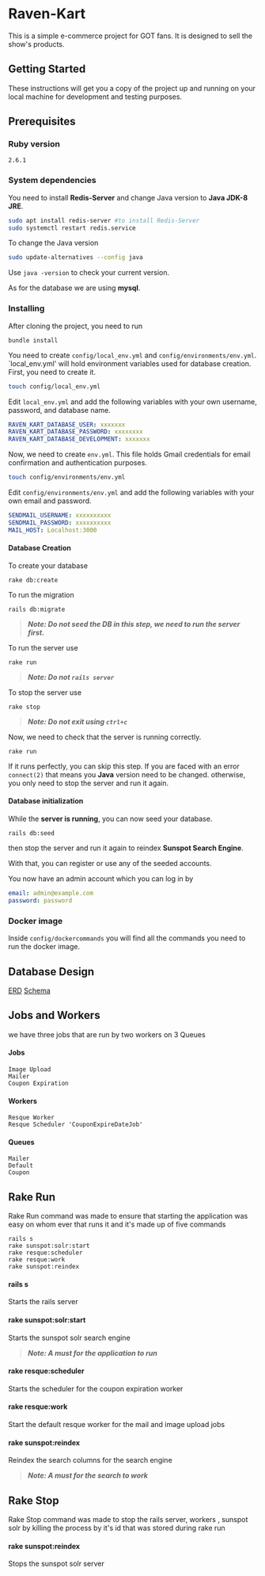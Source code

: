  # Raven-Kart 

This is a simple e-commerce project for GOT fans. It is designed to sell the show's products.

## Getting Started

These instructions will get you a copy of the project up and running on your local machine for development and testing purposes.

## Prerequisites

### Ruby version 
```
2.6.1
```

### System dependencies

You need to install **Redis-Server** and change Java version to **Java JDK-8 JRE**.

``` bash
sudo apt install redis-server #to install Redis-Server
sudo systemctl restart redis.service 
```
To change the Java version

```bash
sudo update-alternatives --config java
```
Use `java -version` to check your current version.


As for the database we are using **mysql**.
### Installing

After cloning the project, you need to run


```rails
bundle install
```
You need to create `config/local_env.yml` and `config/environments/env.yml`. 
 `local_env.yml' will hold environment variables used for database creation.
First, you need to create it.
```bash
touch config/local_env.yml
```
Edit `local_env.yml` and add the following variables with your own username, password, and database name.
```yml
RAVEN_KART_DATABASE_USER: xxxxxxx
RAVEN_KART_DATABASE_PASSWORD: xxxxxxxx
RAVEN_KART_DATABASE_DEVELOPMENT: xxxxxxx
```
Now, we need to create `env.yml`. This file holds Gmail credentials for email confirmation and authentication purposes.  
```bash
touch config/environments/env.yml
```
Edit `config/environments/env.yml` and add the following variables with your own email and password.
```yml
SENDMAIL_USERNAME: xxxxxxxxxx
SENDMAIL_PASSWORD: xxxxxxxxxx
MAIL_HOST: Localhost:3000
```
#### Database Creation
To create your database
 
```rails
rake db:create
```
To run the migration
```rails
rails db:migrate
```
>**_Note: Do not seed the DB in this step, we need to run the server first._**

To run the server use
```rails
rake run
```
>**_Note: Do not `rails server`_**

To stop the server use
```rails
rake stop
```
>**_Note: Do not exit using `ctrl+c`_**

Now, we need to check that the server is running correctly.
```rails
rake run
```
If it runs perfectly, you can skip this step.
If you are faced with an error `connect(2)` that means you **Java** version need to be changed. 
otherwise, you only need to stop the server and run it again.

#### Database initialization
While the **server is running**, you can now seed your database.
```rails
rails db:seed
``` 
then stop the server and run it again to reindex **Sunspot Search Engine**.

With that, you can register or use any of the seeded accounts.

You now have an admin account which you can log in by
```yml
email: admin@example.com
password: password
```
### Docker image
Inside `config/dockercommands` you will find all the commands you need to run the docker image.

## Database Design
[ERD](Simple-ecommerce.jpeg)
[Schema](Schema.pdf)

## Jobs and Workers

we have three jobs that are run by two workers on 3 Queues
#### Jobs
```jobs
Image Upload
Mailer
Coupon Expiration
```
#### Workers
```workers
Resque Worker
Resque Scheduler 'CouponExpireDateJob'
```

#### Queues
```queues
Mailer
Default
Coupon
```


## Rake Run
Rake Run command was made to ensure that starting the application was easy
on whom ever that runs it and it's made up of five commands

```run
rails s
rake sunspot:solr:start
rake resque:scheduler 
rake resque:work
rake sunspot:reindex
```
#### rails s
Starts the rails server

#### rake sunspot:solr:start
Starts the sunspot solr search engine

>**_Note: A must for the application to run_**

#### rake resque:scheduler 
Starts the scheduler for the coupon expiration worker

#### rake resque:work
Start the default resque worker for the mail and image upload jobs

#### rake sunspot:reindex
Reindex the search columns for the search engine
>**_Note: A must for the search to work_**

## Rake Stop
Rake Stop command was made to stop the rails server, workers , sunspot solr
by killing the process by it's id that was stored during rake run

#### rake sunspot:reindex
Stops the sunspot solr server




